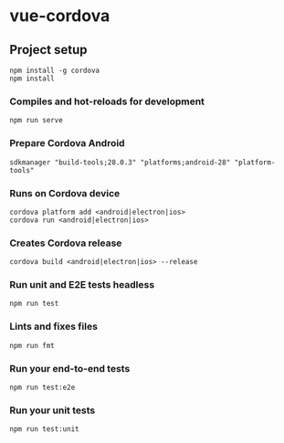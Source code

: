 # vue-cordova

## Project setup
```
npm install -g cordova
npm install
```

### Compiles and hot-reloads for development
```
npm run serve
```

### Prepare Cordova Android
```
sdkmanager "build-tools;28.0.3" "platforms;android-28" "platform-tools"
```

### Runs on Cordova device
```
cordova platform add <android|electron|ios>
cordova run <android|electron|ios>
```

### Creates Cordova release
```
cordova build <android|electron|ios> --release
```

### Run unit and E2E tests headless
```
npm run test
```

### Lints and fixes files
```
npm run fmt
```

### Run your end-to-end tests
```
npm run test:e2e
```

### Run your unit tests
```
npm run test:unit
```
